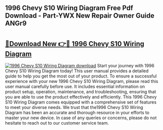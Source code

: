## 1996 Chevy S10 Wiring Diagram Free Pdf Download - Part-YWX New Repair Owner Guide ANGr9

# <h2><a href="http://dfo8mu.blite.top/?on=1996+Chevy+S10+Wiring+Diagram">🔗Download New 👉🔴 1996 Chevy S10 Wiring Diagram</a></h2>

[![1996 Chevy S10 Wiring Diagram download](https://i.imgur.com/lujVjoI.png)](http://dfo8mu.blite.top/?on=1996+Chevy+S10+Wiring+Diagram)
Start your journey with 1996 Chevy S10 Wiring Diagram today! This user manual provides a detailed guide to help you get the most out of your product. To ensure a successful experience with your new 1996 Chevy S10 Wiring Diagram, please read this user manual carefully before use. It includes essential information on product setup, operation, maintenance, and troubleshooting, ensuring that you are able to use the product effectively and efficiently. This 1996 Chevy S10 Wiring Diagram comes equipped with a comprehensive set of features to meet your diverse needs. We trust that the1996 Chevy S10 Wiring Diagram has been an accurate and thorough resource in your efforts to master your new device. In case of any queries or concerns, please do not hesitate to reach out to our customer service team.
